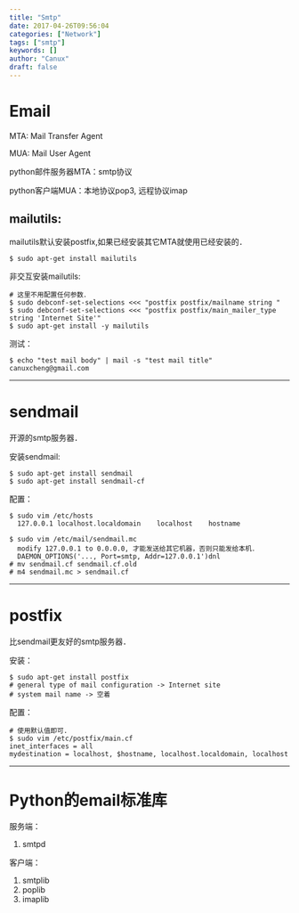 ```yaml
---
title: "Smtp"
date: 2017-04-26T09:56:04
categories: ["Network"]
tags: ["smtp"]
keywords: []
author: "Canux"
draft: false
---
```


# Email

MTA: Mail Transfer Agent

MUA: Mail User Agent

python邮件服务器MTA：smtp协议

python客户端MUA：本地协议pop3, 远程协议imap

## mailutils:

mailutils默认安装postfix,如果已经安装其它MTA就使用已经安装的．

    $ sudo apt-get install mailutils

非交互安装mailutils:

    # 这里不用配置任何参数．
    $ sudo debconf-set-selections <<< "postfix postfix/mailname string "
    $ sudo debconf-set-selections <<< "postfix postfix/main_mailer_type string 'Internet Site'"
    $ sudo apt-get install -y mailutils

测试：

    $ echo "test mail body" | mail -s "test mail title" canuxcheng@gmail.com

***

# sendmail

开源的smtp服务器．

安装sendmail:

    $ sudo apt-get install sendmail
    $ sudo apt-get install sendmail-cf

配置：

    $ sudo vim /etc/hosts
      127.0.0.1 localhost.localdomain    localhost    hostname

    $ sudo vim /etc/mail/sendmail.mc
      modify 127.0.0.1 to 0.0.0.0, 才能发送给其它机器，否则只能发给本机．
      DAEMON_OPTIONS('..., Port=smtp, Addr=127.0.0.1')dnl
    # mv sendmail.cf sendmail.cf.old
    # m4 sendmail.mc > sendmail.cf

***

# postfix

比sendmail更友好的smtp服务器．

安装：

    $ sudo apt-get install postfix
    # general type of mail configuration -> Internet site
    # system mail name -> 空着

配置：

    # 使用默认值即可.
    $ sudo vim /etc/postfix/main.cf
    inet_interfaces = all
    mydestination = localhost, $hostname, localhost.localdomain, localhost

***

# Python的email标准库

服务端：

1. smtpd

客户端：

1. smtplib
2. poplib
3. imaplib

